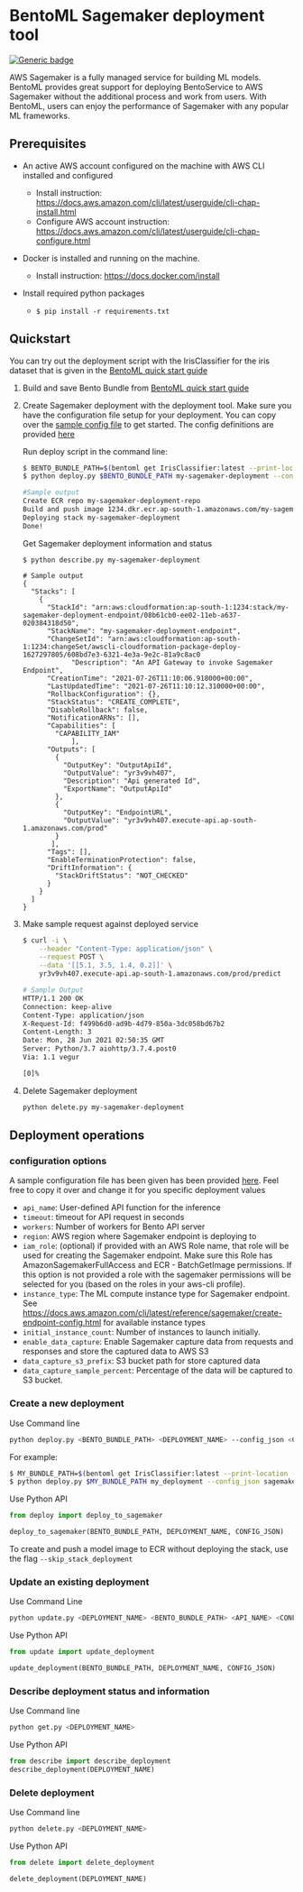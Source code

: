 # BentoML Sagemaker deployment tool

[![Generic badge](https://img.shields.io/badge/Release-Alpha-<COLOR>.svg)](https://shields.io/)

AWS Sagemaker is a fully managed service for building ML models. BentoML provides great support
for deploying BentoService to AWS Sagemaker without the additional process and work from users. With BentoML, users can enjoy the performance of Sagemaker with any popular ML frameworks.

## Prerequisites

- An active AWS account configured on the machine with AWS CLI installed and configured
    - Install instruction: https://docs.aws.amazon.com/cli/latest/userguide/cli-chap-install.html
    - Configure AWS account instruction: https://docs.aws.amazon.com/cli/latest/userguide/cli-chap-configure.html
- Docker is installed and running on the machine.
    - Install instruction: https://docs.docker.com/install

- Install required python packages
    - `$ pip install -r requirements.txt`


## Quickstart

You can try out the deployment script with the IrisClassifier for the iris dataset that is given in the [BentoML quick start guide](https://github.com/bentoml/BentoML/blob/master/guides/quick-start/bentoml-quick-start-guide.ipynb)

1. Build and save Bento Bundle from [BentoML quick start guide](https://github.com/bentoml/BentoML/blob/master/guides/quick-start/bentoml-quick-start-guide.ipynb)

2. Create Sagemaker deployment with the deployment tool. Make sure you have the configuration file setup for your deployment. You can copy over the [sample config file](sagemaker_config.json) to get started. The config definitions are provided [here](#configuration-options)

    Run deploy script in the command line:

    ```bash
    $ BENTO_BUNDLE_PATH=$(bentoml get IrisClassifier:latest --print-location -q)
    $ python deploy.py $BENTO_BUNDLE_PATH my-sagemaker-deployment --config_json sagemaker_config.json

    #Sample output
    Create ECR repo my-sagemaker-deployment-repo
    Build and push image 1234.dkr.ecr.ap-south-1.amazonaws.com/my-sagemaker-deployment-repo:irisclassifier-20210726160058_ca2fac
    Deploying stack my-sagemaker-deployment
    Done!
    ```

    Get Sagemaker deployment information and status

    ```
    $ python describe.py my-sagemaker-deployment

    # Sample output
    {
      "Stacks": [
        {
          "StackId": "arn:aws:cloudformation:ap-south-1:1234:stack/my-sagemaker-deployment-endpoint/08b61cb0-ee02-11eb-a637-020384318d50",
          "StackName": "my-sagemaker-deployment-endpoint",
          "ChangeSetId": "arn:aws:cloudformation:ap-south-1:1234:changeSet/awscli-cloudformation-package-deploy-1627297805/608bd7e3-6321-4e3a-9e2c-81a9c8ac0
                "Description": "An API Gateway to invoke Sagemaker Endpoint",
          "CreationTime": "2021-07-26T11:10:06.918000+00:00",
          "LastUpdatedTime": "2021-07-26T11:10:12.310000+00:00",
          "RollbackConfiguration": {},
          "StackStatus": "CREATE_COMPLETE",
          "DisableRollback": false,
          "NotificationARNs": [],
          "Capabilities": [
            "CAPABILITY_IAM"
                ],
          "Outputs": [
            {
              "OutputKey": "OutputApiId",
              "OutputValue": "yr3v9vh407",
              "Description": "Api generated Id",
              "ExportName": "OutputApiId"
            },
            {
              "OutputKey": "EndpointURL",
              "OutputValue": "yr3v9vh407.execute-api.ap-south-1.amazonaws.com/prod"
            }
           ],
          "Tags": [],
          "EnableTerminationProtection": false,
          "DriftInformation": {
            "StackDriftStatus": "NOT_CHECKED"
          }
        }
      ]
    }
    ```

3. Make sample request against deployed service

    ```bash
    $ curl -i \
        --header "Content-Type: application/json" \
        --request POST \
        --data '[[5.1, 3.5, 1.4, 0.2]]' \
        yr3v9vh407.execute-api.ap-south-1.amazonaws.com/prod/predict

    # Sample Output
    HTTP/1.1 200 OK
    Connection: keep-alive
    Content-Type: application/json
    X-Request-Id: f499b6d0-ad9b-4d79-850a-3dc058bd67b2
    Content-Length: 3
    Date: Mon, 28 Jun 2021 02:50:35 GMT
    Server: Python/3.7 aiohttp/3.7.4.post0
    Via: 1.1 vegur

    [0]%
    ```

4. Delete Sagemaker deployment

    ```bash
    python delete.py my-sagemaker-deployment
    ```

## Deployment operations

### configuration options

A sample configuration file has been given has been provided [here](sagemaker_config.json). Feel free to copy it over and change it for you specific deployment values

* `api_name`: User-defined API function for the inference
* `timeout`: timeout for API request in seconds
* `workers`: Number of workers for Bento API server
* `region`: AWS region where Sagemaker endpoint is deploying to
* `iam_role`: (optional) if provided with an AWS Role name, that role will be
used for creating the Sagemaker endpoint. Make sure this Role has
AmazonSagemakerFullAccess and ECR - BatchGetImage permissions. If this option is
not provided a role with the sagemaker permissions will be selected for you
(based on the roles in your aws-cli profile).
* `instance_type`: The ML compute instance type for Sagemaker endpoint. See https://docs.aws.amazon.com/cli/latest/reference/sagemaker/create-endpoint-config.html for available instance types
* `initial_instance_count`: Number of instances to launch initially.
* `enable_data_capture`: Enable Sagemaker capture data from requests and responses and store the captured data to AWS S3
* `data_capture_s3_prefix`: S3 bucket path for store captured data
* `data_capture_sample_percent`: Percentage of the data will be captured to S3 bucket.

### Create a new deployment

Use Command line

```bash
python deploy.py <BENTO_BUNDLE_PATH> <DEPLOYMENT_NAME> --config_json <CONFIG_JSON default is sagemaker_config.json>
```

For example:

```bash
$ MY_BUNDLE_PATH=$(bentoml get IrisClassifier:latest --print-location -q)
$ python deploy.py $MY_BUNDLE_PATH my_deployment --config_json sagemaker_config.json
```

Use Python API

```python
from deploy import deploy_to_sagemaker

deploy_to_sagemaker(BENTO_BUNDLE_PATH, DEPLOYMENT_NAME, CONFIG_JSON)
```

To create and push a model image to ECR without deploying the stack, use the flag `--skip_stack_deployment`

### Update an existing deployment

Use Command Line
```bash
python update.py <DEPLOYMENT_NAME> <BENTO_BUNDLE_PATH> <API_NAME> <CONFIG_JSON default is sagemaker_config.json>
```


Use Python API

```python
from update import update_deployment

update_deployment(BENTO_BUNDLE_PATH, DEPLOYMENT_NAME, CONFIG_JSON)
```

### Describe deployment status and information

Use Command line

```bash
python get.py <DEPLOYMENT_NAME>
```


Use Python API

```python
from describe import describe_deployment
describe_deployment(DEPLOYMENT_NAME)
```

### Delete deployment

Use Command line

```bash
python delete.py <DEPLOYMENT_NAME>
```

Use Python API

```python
from delete import delete_deployment

delete_deployment(DEPLOYMENT_NAME)
```
